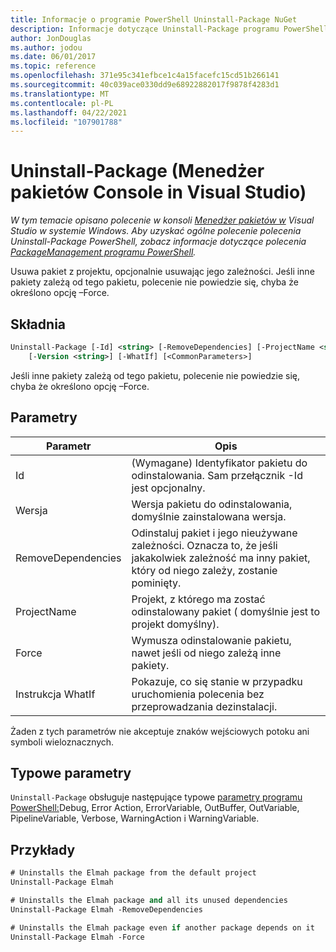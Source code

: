 ```yaml
---
title: Informacje o programie PowerShell Uninstall-Package NuGet
description: Informacje dotyczące Uninstall-Package programu PowerShell w konsoli Menedżer pakietów NuGet w Visual Studio.
author: JonDouglas
ms.author: jodou
ms.date: 06/01/2017
ms.topic: reference
ms.openlocfilehash: 371e95c341efbce1c4a15facefc15cd51b266141
ms.sourcegitcommit: 40c039ace0330dd9e68922882017f9878f4283d1
ms.translationtype: MT
ms.contentlocale: pl-PL
ms.lasthandoff: 04/22/2021
ms.locfileid: "107901788"
---
```

# <a name="uninstall-package-package-manager-console-in-visual-studio"></a>Uninstall-Package (Menedżer pakietów Console in Visual Studio)

*W tym temacie opisano polecenie w konsoli [Menedżer pakietów w](../../consume-packages/install-use-packages-powershell.md) Visual Studio w systemie Windows. Aby uzyskać ogólne polecenie polecenia Uninstall-Package PowerShell, zobacz informacje dotyczące polecenia [PackageManagement programu PowerShell](/powershell/module/packagemanagement).*

Usuwa pakiet z projektu, opcjonalnie usuwając jego zależności. Jeśli inne pakiety zależą od tego pakietu, polecenie nie powiedzie się, chyba że określono opcję –Force.

## <a name="syntax"></a>Składnia

```ps
Uninstall-Package [-Id] <string> [-RemoveDependencies] [-ProjectName <string>] [-Force]
    [-Version <string>] [-WhatIf] [<CommonParameters>]
```

Jeśli inne pakiety zależą od tego pakietu, polecenie nie powiedzie się, chyba że określono opcję –Force.

## <a name="parameters"></a>Parametry

| Parametr | Opis |
| --- | --- |
| Id | (Wymagane) Identyfikator pakietu do odinstalowania. Sam przełącznik -Id jest opcjonalny. |
| Wersja | Wersja pakietu do odinstalowania, domyślnie zainstalowana wersja. |
| RemoveDependencies | Odinstaluj pakiet i jego nieużywane zależności. Oznacza to, że jeśli jakakolwiek zależność ma inny pakiet, który od niego zależy, zostanie pominięty. |
| ProjectName | Projekt, z którego ma zostać odinstalowany pakiet ( domyślnie jest to projekt domyślny). |
| Force | Wymusza odinstalowanie pakietu, nawet jeśli od niego zależą inne pakiety. |
| Instrukcja WhatIf | Pokazuje, co się stanie w przypadku uruchomienia polecenia bez przeprowadzania dezinstalacji. |

Żaden z tych parametrów nie akceptuje znaków wejściowych potoku ani symboli wieloznacznych.

## <a name="common-parameters"></a>Typowe parametry

`Uninstall-Package` obsługuje następujące typowe [parametry programu PowerShell:](/powershell/module/microsoft.powershell.core/about/about_commonparameters)Debug, Error Action, ErrorVariable, OutBuffer, OutVariable, PipelineVariable, Verbose, WarningAction i WarningVariable.

## <a name="examples"></a>Przykłady

```ps
# Uninstalls the Elmah package from the default project
Uninstall-Package Elmah

# Uninstalls the Elmah package and all its unused dependencies
Uninstall-Package Elmah -RemoveDependencies 

# Uninstalls the Elmah package even if another package depends on it
Uninstall-Package Elmah -Force
```